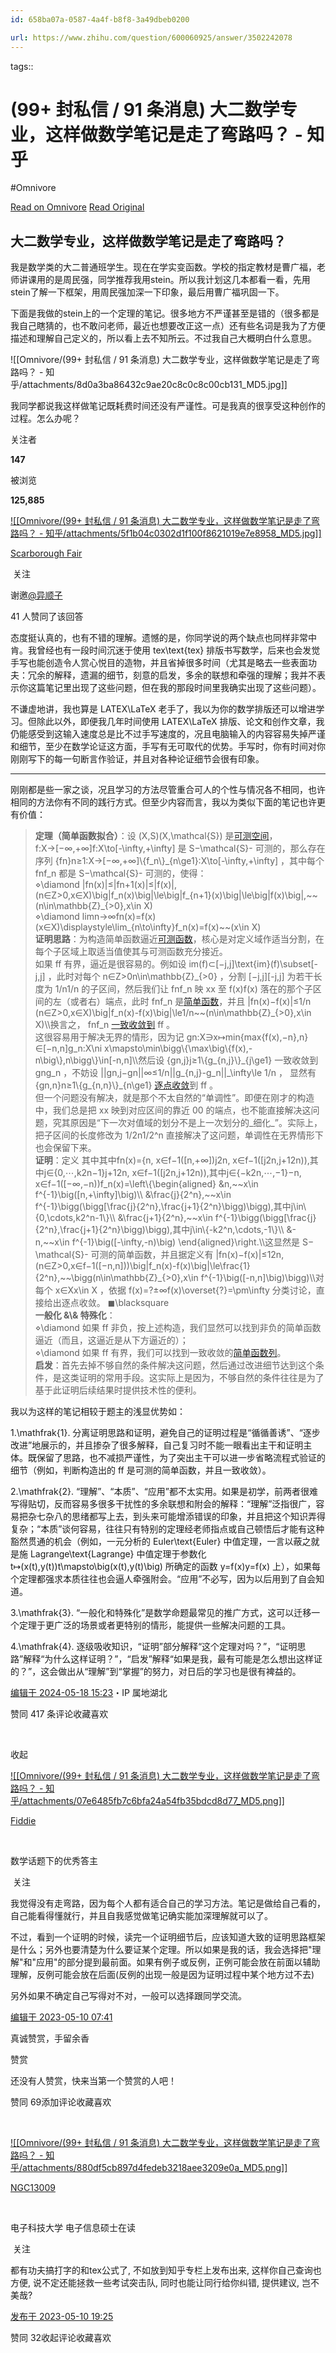 ```yaml
---
id: 658ba07a-0587-4a4f-b8f8-3a49dbeb0200

url: https://www.zhihu.com/question/600060925/answer/3502242078
---
```



tags:: 

# (99+ 封私信 / 91 条消息) 大二数学专业，这样做数学笔记是走了弯路吗？ - 知乎
#Omnivore

[Read on Omnivore](https://omnivore.app/me/99-91-1906c3522a1)
[Read Original](https://www.zhihu.com/question/600060925/answer/3502242078)

## 大二数学专业，这样做数学笔记是走了弯路吗？

我是数学类的大二普通班学生。现在在学实变函数。学校的指定教材是曹广福，老师讲课用的是周民强，同学推荐我用stein。所以我计划这几本都看一看，先用stein了解一下框架，用周民强加深一下印象，最后用曹广福巩固一下。

下面是我做的stein上的一个定理的笔记。很多地方不严谨甚至是错的（很多都是我自己瞎猜的，也不敢问老师，最近也想要改正这一点）还有些名词是我为了方便描述和理解自己定义的，所以看上去不知所云。不过我自己大概明白什么意思。

![[Omnivore/(99+ 封私信 / 91 条消息) 大二数学专业，这样做数学笔记是走了弯路吗？ - 知乎/attachments/8d0a3ba86432c9ae20c8c0c8c00cb131_MD5.jpg]]

我同学都说我这样做笔记既耗费时间还没有严谨性。可是我真的很享受这种创作的过程。怎么办呢？

关注者

**147**

被浏览

**125,885**

[![[Omnivore/(99+ 封私信 / 91 条消息) 大二数学专业，这样做数学笔记是走了弯路吗？ - 知乎/attachments/5f1b04c0302d1f100f8621019e7e8958_MD5.jpg]]](https://www.zhihu.com/people/scarborough-fair-1)

[Scarborough Fair](https://www.zhihu.com/people/scarborough-fair-1)

​ 关注

谢邀[@异顺子](https://www.zhihu.com/people/gua-dang-42)

41 人赞同了该回答

态度挺认真的，也有不错的理解。遗憾的是，你同学说的两个缺点也同样非常中肯。我曾经也有一段时间沉迷于使用 tex\\text{tex} 排版书写数学，后来也会发觉手写也能创造令人赏心悦目的造物，并且省掉很多时间（尤其是略去一些表面功夫：冗余的解释，遗漏的细节，刻意的启发，多余的联想和牵强的理解；我并不表示你这篇笔记里出现了这些问题，但在我的那段时间里我确实出现了这些问题）。

不谦虚地讲，我也算是 LATEX\\LaTeX 老手了，我以为你的数学排版还可以增进学习。但除此以外，即便我几年时间使用 LATEX\\LaTeX 排版、论文和创作文章，我仍能感受到这输入速度总是比不过手写速度的，况且电脑输入的内容容易失掉严谨和细节，至少在数学论证这方面，手写有无可取代的优势。手写时，你有时间对你刚刚写下的每一句断言作验证，并且对各种论证细节会很有印象。

---

刚刚都是些一家之谈，况且学习的方法尽管重合可人的个性与情况各不相同，也许相同的方法你有不同的践行方式。但至少内容而言，我以为类似下面的笔记也许更有价值：

> **定理（简单函数拟合）**：设 (X,S)(X,\\mathcal{S}) 是[可测空间](https://www.zhihu.com/search?q=%E5%8F%AF%E6%B5%8B%E7%A9%BA%E9%97%B4&search%5Fsource=Entity&hybrid%5Fsearch%5Fsource=Entity&hybrid%5Fsearch%5Fextra=%7B%22sourceType%22%3A%22answer%22%2C%22sourceId%22%3A3502242078%7D)， f:X→\[−∞,+∞\]f:X\\to\[-\\infty,+\\infty\] 是 S−\\mathcal{S}- 可测的，那么存在序列 {fn}n≥1:X→\[−∞,+∞\]\\{f\_n\\}\_{n\\ge1}:X\\to\[-\\infty,+\\infty\] ，其中每个 fnf\_n 都是 S−\\mathcal{S}- 可测的，使得：  
> ⋄\\diamond |fn(x)|≤|fn+1(x)|≤|f(x)|, (n∈Z\>0,x∈X)\\big|f\_n(x)\\big|\\le\\big|f\_{n+1}(x)\\big|\\le\\big|f(x)\\big|,\~\~(n\\in\\mathbb{Z}\_{>0},x\\in X)   
> ⋄\\diamond limn→∞fn(x)\=f(x) (x∈X)\\displaystyle\\lim\_{n\\to\\infty}f\_n(x)=f(x)\~\~(x\\in X)   
> **证明思路**：为构造简单函数逼近[可测函数](https://www.zhihu.com/search?q=%E5%8F%AF%E6%B5%8B%E5%87%BD%E6%95%B0&search%5Fsource=Entity&hybrid%5Fsearch%5Fsource=Entity&hybrid%5Fsearch%5Fextra=%7B%22sourceType%22%3A%22answer%22%2C%22sourceId%22%3A3502242078%7D)，核心是对定义域作适当分割，在每个子区域上取适当值使其与可测函数充分接近。  
> 如果 ff 有界，逼近是很容易的。例如设 im(f)⊂\[−j,j\]\\text{im}(f)\\subset\[-j,j\] ，此时对每个 n∈Z\>0n\\in\\mathbb{Z}\_{>0} ，分割 \[−j,j\]\[-j,j\] 为若干长度为 1/n1/n 的子区间，然后我们让 fnf\_n 映 xx 至 f(x)f(x) 落在的那个子区间的左（或者右）端点，此时 fnf\_n 是[简单函数](https://www.zhihu.com/search?q=%E7%AE%80%E5%8D%95%E5%87%BD%E6%95%B0&search%5Fsource=Entity&hybrid%5Fsearch%5Fsource=Entity&hybrid%5Fsearch%5Fextra=%7B%22sourceType%22%3A%22answer%22%2C%22sourceId%22%3A3502242078%7D)，并且 |fn(x)−f(x)|≤1/n (n∈Z\>0,x∈X)\\big|f\_n(x)-f(x)\\big|\\le1/n\~\~(n\\in\\mathbb{Z}\_{>0},x\\in X)\\\\换言之， fnf\_n [一致收敛到](https://www.zhihu.com/search?q=%E4%B8%80%E8%87%B4%E6%94%B6%E6%95%9B%E5%88%B0&search%5Fsource=Entity&hybrid%5Fsearch%5Fsource=Entity&hybrid%5Fsearch%5Fextra=%7B%22sourceType%22%3A%22answer%22%2C%22sourceId%22%3A3502242078%7D) ff 。  
> 这很容易用于解决无界的情形，因为记 gn:X∋x↦min{max{f(x),−n},n}∈\[−n,n\]g\_n:X\\ni x\\mapsto\\min\\bigg\\{\\max\\big\\{f(x),-n\\big\\},n\\bigg\\}\\in\[-n,n\]\\\\然后设 {gn,j}j≥1\\{g\_{n,j}\\}\_{j\\ge1} 一致收敛到 gng\_n ，不妨设 ||gn,j−gn||∞≤1/n||g\_{n,j}-g\_n||\_\\infty\\le 1/n ， 显然有 {gn,n}n≥1\\{g\_{n,n}\\}\_{n\\ge1} [逐点收敛](https://www.zhihu.com/search?q=%E9%80%90%E7%82%B9%E6%94%B6%E6%95%9B&search%5Fsource=Entity&hybrid%5Fsearch%5Fsource=Entity&hybrid%5Fsearch%5Fextra=%7B%22sourceType%22%3A%22answer%22%2C%22sourceId%22%3A3502242078%7D)到 ff 。  
> 但一个问题没有解决，就是那个不太自然的“单调性”。即便在刚才的构造中，我们总是把 xx 映到对应区间的靠近 00 的端点，也不能直接解决这问题，究其原因是“下一次对值域的划分不是上一次划分的_细化_”。实际上，把子区间的长度修改为 1/2n1/2^n 直接解决了这问题，单调性在无界情形下也会保留下来。  
> **证明**：定义 其中其中fn(x)\={n, x∈f−1(\[n,+∞\])j2n, x∈f−1(\[j2n,j+12n)),其中j∈{0,⋯,k2n−1}j+12n, x∈f−1(\[j2n,j+12n)),其中j∈{−k2n,⋯,−1}−n, x∈f−1(\[−∞,−n))f\_n(x)=\\left\\{\\begin{aligned} &n,\~\~x\\in f^{-1}\\big(\[n,+\\infty\]\\big)\\\\ &\\frac{j}{2^n},\~\~x\\in f^{-1}\\bigg(\\bigg\[\\frac{j}{2^n},\\frac{j+1}{2^n}\\bigg)\\bigg),其中j\\in\\{0,\\cdots,k2^n-1\\}\\\\ &\\frac{j+1}{2^n},\~\~x\\in f^{-1}\\bigg(\\bigg\[\\frac{j}{2^n},\\frac{j+1}{2^n}\\bigg)\\bigg),其中j\\in\\{-k2^n,\\cdots,-1\\}\\\\ &-n,\~\~x\\in f^{-1}\\big(\[-\\infty,-n)\\big) \\end{aligned}\\right.\\\\这显然是 S−\\mathcal{S}- 可测的简单函数，并且据定义有 |fn(x)−f(x)|≤12n, (n∈Z\>0,x∈f−1(\[−n,n\]))\\big|f\_n(x)-f(x)\\big|\\le\\frac{1}{2^n},\~\~\\bigg(n\\in\\mathbb{Z}\_{>0},x\\in f^{-1}\\big(\[-n,n\]\\big)\\bigg)\\\\对每个 x∈Xx\\in X ，依据 f(x)\=?±∞f(x)\\overset{?}=\\pm\\infty 分类讨论，直接给出逐点收敛。 ◼\\blacksquare   
> **一般化 &\\& 特殊化**：  
> ⋄\\diamond 如果 ff 非负，按上述构造，我们显然可以找到非负的简单函数逼近（而且，这逼近是从下方逼近的）；  
> ⋄\\diamond 如果 ff 有界，我们可以找到一致收敛的[简单函数列](https://www.zhihu.com/search?q=%E7%AE%80%E5%8D%95%E5%87%BD%E6%95%B0%E5%88%97&search%5Fsource=Entity&hybrid%5Fsearch%5Fsource=Entity&hybrid%5Fsearch%5Fextra=%7B%22sourceType%22%3A%22answer%22%2C%22sourceId%22%3A3502242078%7D)。  
> **启发**：首先去掉不够自然的条件解决这问题，然后通过改进细节达到这个条件，是这类证明的常用手段。这实际上是因为，不够自然的条件往往是为了基于此证明后续结果时提供技术性的便利。

我以为这样的笔记相较于题主的浅显优势如：

1.\\mathfrak{1}. 分离证明思路和证明，避免自己的证明过程是“循循善诱”、“逐步改进”地展示的，并且掺杂了很多解释，自己复习时不能一眼看出主干和证明主体。既保留了思路，也不减损严谨性，为了突出主干可以进一步省略流程式验证的细节（例如，判断构造出的 ff 是可测的简单函数，并且一致收敛）。

2.\\mathfrak{2}. “理解”、“本质”、“应用”都不太实用。如果是初学，前两者很难写得贴切，反而容易多很多干扰性的多余联想和附会的解释：“理解”泛指很广，容易把杂七杂八的思绪都写上去，到头来可能增添错误的印象，并且把这个知识弄得复杂；“本质”谈何容易，往往只有特别的定理经老师指点或自己顿悟后才能有这种豁然贯通的机会（例如，一元分析的 Euler\\text{Euler} 中值定理，一言以蔽之就是施 Lagrange\\text{Lagrange} 中值定理于参数化 t↦(x(t),y(t))t\\mapsto\\big(x(t),y(t)\\big) 所确定的函数 y\=f(x)y=f(x) 上），如果每个定理都强求本质往往也会逼人牵强附会。“应用”不必写，因为以后用到了自会知道。

3.\\mathfrak{3}. “一般化和特殊化”是数学命题最常见的推广方式，这可以迁移一个定理于更广泛的场景或者更特别的情形，能提供一些解决问题的工具。

4.\\mathfrak{4}. 逐级吸收知识，“证明”部分解释“这个定理对吗？”，“证明思路”解释“为什么这样证明？”，“启发”解释“如果是我，最有可能是怎么想出这样证的？”，这会做出从“理解”到“掌握”的努力，对日后的学习也是很有裨益的。

[编辑于 2024-05-18 15:23](https://www.zhihu.com/question/600060925/answer/3502242078)・IP 属地湖北

​赞同 41​​7 条评论​收藏​喜欢

​

收起​

[![[Omnivore/(99+ 封私信 / 91 条消息) 大二数学专业，这样做数学笔记是走了弯路吗？ - 知乎/attachments/07e6485fb7c6bfa24a54fb35bdcd8d77_MD5.png]]](https://www.zhihu.com/people/RealFiddie)

[Fiddie](https://www.zhihu.com/people/RealFiddie)

[​](https://www.zhihu.com/question/48509984)

数学话题下的优秀答主

​ 关注

我觉得没有走弯路，因为每个人都有适合自己的学习方法。笔记是做给自己看的，自己能看得懂就行，并且自我感觉做笔记确实能加深理解就可以了。

不过，看到一个证明的时候，读完一个证明细节后，应该知道大致的证明思路框架是什么；另外也要清楚为什么要证某个定理。所以如果是我的话，我会选择把"理解"和"应用"的部分提到最前面。如果有例子或反例，正例可能会放在前面以辅助理解，反例可能会放在后面(反例的出现一般是因为证明过程中某个地方过不去)

另外如果不确定自己写得对不对，一般可以选择跟同学交流。

[编辑于 2023-05-10 07:41](https://www.zhihu.com/question/600060925/answer/3020909212)

真诚赞赏，手留余香

赞赏

还没有人赞赏，快来当第一个赞赏的人吧！

​赞同 69​​添加评论​收藏​喜欢

​

[![[Omnivore/(99+ 封私信 / 91 条消息) 大二数学专业，这样做数学笔记是走了弯路吗？ - 知乎/attachments/880df5cb897d4fedeb3218aee3209e0a_MD5.png]]](https://www.zhihu.com/people/ngc13009)

[NGC13009](https://www.zhihu.com/people/ngc13009)

[​](https://www.zhihu.com/question/48510028)

电子科技大学 电子信息硕士在读

​ 关注

都有功夫搞打字的和tex公式了, 不如放到知乎专栏上发布出来, 这样你自己查询也方便, 说不定还能拯救一些考试突击队, 同时也能让同行给你纠错, 提供建议, 岂不美哉?

[发布于 2023-05-10 19:25](https://www.zhihu.com/question/600060925/answer/3021994532)

​赞同 32​​收起评论​收藏​喜欢

​

